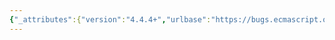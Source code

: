 ```yaml
---
{"_attributes":{"version":"4.4.4+","urlbase":"https://bugs.ecmascript.org/","maintainer":"dherman@mozilla.com"},"bug":{"bug_id":4029,"creation_ts":"2015-02-20 10:21:00 -0800","short_desc":"9.4.5.9: \"inTable\"","delta_ts":"2015-03-04 18:58:22 -0800","product":"Draft for 6th Edition","component":"editorial issue","version":"Rev 34: February 20, 2015 Release Candidate 1","rep_platform":"All","op_sys":"All","bug_status":"RESOLVED","resolution":"FIXED","priority":"Normal","bug_severity":"minor","everconfirmed":true,"reporter":{"uid":"jmdyck","name":"Michael Dyck"},"assigned_to":{"uid":"allen","name":"Allen Wirfs-Brock"},"long_desc":[{"commentid":13200,"comment_count":0,"who":{"uid":"jmdyck","name":"Michael Dyck"},"bug_when":"2015-02-20 10:21:56 -0800","thetext":"In 9.4.5.9 \"IntegerIndexedElementGet ( O, index )\",\nstep 13 says:\n    Let elementType be the string value of the Element Type value inTable 49\n    for arrayTypeName.\n\ns|inTable|in Table|"},{"commentid":13304,"comment_count":1,"who":{"uid":"allen","name":"Allen Wirfs-Brock"},"bug_when":"2015-02-24 13:42:50 -0800","thetext":"fixed in rev35 editor's draft"},{"commentid":13541,"comment_count":2,"who":{"uid":"allen","name":"Allen Wirfs-Brock"},"bug_when":"2015-03-04 18:58:22 -0800","thetext":"fixed in rev35"}]}}
---
```

